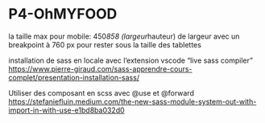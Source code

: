 # P4-OhMYFOOD

la taille max pour mobile:  450*858 (largeur*hauteur) de largeur avec un breakpoint à 760 px pour rester sous la taille des tablettes

installation de sass en locale avec l’extension vscode “live sass compiler”
https://www.pierre-giraud.com/sass-apprendre-cours-complet/presentation-installation-sass/

Utiliser des composant en scss avec @use et @forward
https://stefaniefluin.medium.com/the-new-sass-module-system-out-with-import-in-with-use-e1bd8ba032d0